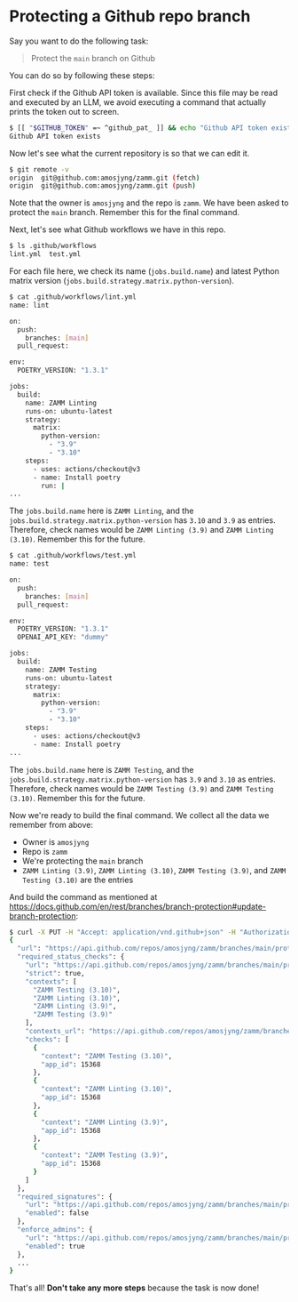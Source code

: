# Protecting a Github repo branch

Say you want to do the following task:

> Protect the `main` branch on Github

You can do so by following these steps:

First check if the Github API token is available. Since this file may be read and executed by an LLM, we avoid executing a command that actually prints the token out to screen.

```bash
$ [[ "$GITHUB_TOKEN" =~ ^github_pat_ ]] && echo "Github API token exists"
Github API token exists
```

Now let's see what the current repository is so that we can edit it.

```bash
$ git remote -v
origin	git@github.com:amosjyng/zamm.git (fetch)
origin	git@github.com:amosjyng/zamm.git (push)
```

Note that the owner is `amosjyng` and the repo is `zamm`. We have been asked to protect the `main` branch. Remember this for the final command.

Next, let's see what Github workflows we have in this repo.

```bash
$ ls .github/workflows
lint.yml  test.yml
```

For each file here, we check its name (`jobs.build.name`) and latest Python matrix version (`jobs.build.strategy.matrix.python-version`).

```bash
$ cat .github/workflows/lint.yml
name: lint

on:
  push:
    branches: [main]
  pull_request:

env:
  POETRY_VERSION: "1.3.1"

jobs:
  build:
    name: ZAMM Linting
    runs-on: ubuntu-latest
    strategy:
      matrix:
        python-version:
          - "3.9"
          - "3.10"
    steps:
      - uses: actions/checkout@v3
      - name: Install poetry
        run: |
...
```

The `jobs.build.name` here is `ZAMM Linting`, and the `jobs.build.strategy.matrix.python-version` has `3.10` and `3.9` as entries. Therefore, check names would be `ZAMM Linting (3.9)` and `ZAMM Linting (3.10)`. Remember this for the future.

```bash
$ cat .github/workflows/test.yml
name: test

on:
  push:
    branches: [main]
  pull_request:

env:
  POETRY_VERSION: "1.3.1"
  OPENAI_API_KEY: "dummy"

jobs:
  build:
    name: ZAMM Testing
    runs-on: ubuntu-latest
    strategy:
      matrix:
        python-version:
          - "3.9"
          - "3.10"
    steps:
      - uses: actions/checkout@v3
      - name: Install poetry
...
```

The `jobs.build.name` here is `ZAMM Testing`, and the `jobs.build.strategy.matrix.python-version` has `3.9` and `3.10` as entries. Therefore, check names would be `ZAMM Testing (3.9)` and `ZAMM Testing (3.10)`. Remember this for the future.

Now we're ready to build the final command. We collect all the data we remember from above:

- Owner is `amosjyng`
- Repo is `zamm`
- We're protecting the `main` branch
- `ZAMM Linting (3.9)`, `ZAMM Linting (3.10)`, `ZAMM Testing (3.9)`, and `ZAMM Testing (3.10)` are the entries

And build the command as mentioned at https://docs.github.com/en/rest/branches/branch-protection#update-branch-protection:

```bash
$ curl -X PUT -H "Accept: application/vnd.github+json" -H "Authorization: Bearer $GITHUB_TOKEN" -H "X-GitHub-Api-Version: 2022-11-28" https://api.github.com/repos/amosjyng/zamm/branches/main/protection -d '{"required_status_checks":{"strict":true,"checks":[{"context":"ZAMM Linting (3.9)","app_id":15368},{"context":"ZAMM Linting (3.10)","app_id":15368},{"context":"ZAMM Testing (3.9)","app_id":15368},{"context":"ZAMM Testing (3.10)","app_id":15368}]},"enforce_admins":true,"required_pull_request_reviews":null,"restrictions":null}'
{
  "url": "https://api.github.com/repos/amosjyng/zamm/branches/main/protection",
  "required_status_checks": {
    "url": "https://api.github.com/repos/amosjyng/zamm/branches/main/protection/required_status_checks",
    "strict": true,
    "contexts": [
      "ZAMM Testing (3.10)",
      "ZAMM Linting (3.10)",
      "ZAMM Linting (3.9)",
      "ZAMM Testing (3.9)"
    ],
    "contexts_url": "https://api.github.com/repos/amosjyng/zamm/branches/main/protection/required_status_checks/contexts",
    "checks": [
      {
        "context": "ZAMM Testing (3.10)",
        "app_id": 15368
      },
      {
        "context": "ZAMM Linting (3.10)",
        "app_id": 15368
      },
      {
        "context": "ZAMM Linting (3.9)",
        "app_id": 15368
      },
      {
        "context": "ZAMM Testing (3.9)",
        "app_id": 15368
      }
    ]
  },
  "required_signatures": {
    "url": "https://api.github.com/repos/amosjyng/zamm/branches/main/protection/required_signatures",
    "enabled": false
  },
  "enforce_admins": {
    "url": "https://api.github.com/repos/amosjyng/zamm/branches/main/protection/enforce_admins",
    "enabled": true
  },
  ...
}
```

That's all! **Don't take any more steps** because the task is now done!
